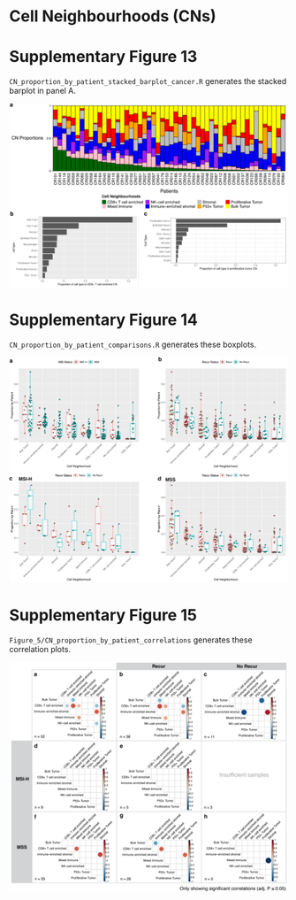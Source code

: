 # Cell Neighbourhoods (CNs)

# Supplementary Figure 13
`CN_proportion_by_patient_stacked_barplot_cancer.R` generates the stacked barplot in panel A. 

![Supplementary Figure 13](./Supplementary_Figure_13.png)

# Supplementary Figure 14

`CN_proportion_by_patient_comparisons.R` generates these boxplots. 

![Supplementary Figure 14](./Supplementary_Figure_14.png)

# Supplementary Figure 15

`Figure_5/CN_proportion_by_patient_correlations` generates these correlation plots.

![Supplementary Figure 15](./Supplementary_Figure_15.png)